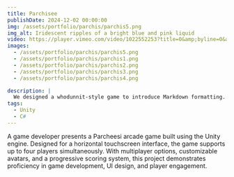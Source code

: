 ```yaml
---
title: Parchisee
publishDate: 2024-12-02 00:00:00
img: /assets/portfolio/parchis/parchis5.png
img_alt: Iridescent ripples of a bright blue and pink liquid
video: https://player.vimeo.com/video/1022552253?title=0&amp;byline=0&amp;portrait=0&amp;badge=0&amp;autopause=0&amp;player_id=0&amp;app_id=58479&autoplay=1
images:
  - /assets/portfolio/parchis/parchis5.png
  - /assets/portfolio/parchis/parchis1.png
  - /assets/portfolio/parchis/parchis2.png
  - /assets/portfolio/parchis/parchis3.png
  - /assets/portfolio/parchis/parchis4.png

description: |
  We designed a whodunnit-style game to introduce Markdown formatting. Suspense — suspicion — syntax!
tags:
  - Unity
  - C#
---
```


A game developer presents a Parcheesi arcade game built using the Unity engine. Designed for a horizontal touchscreen interface, the game supports up to four players simultaneously. With multiplayer options, customizable avatars, and a progressive scoring system, this project demonstrates proficiency in game development, UI design, and player engagement.

<!-- ## Level-two heading

> Tell me and I forget. Teach me and I remember. Involve me and I learn.

Lorem ipsum dolor sit amet, <a href="https://astro.build/">Astro</a> makes people happy. Sed do eiusmod tempor incididunt ut labore et dolore magna aliqua. Proin nibh nisl condimentum id venenatis a condimentum vitae. Dapibus ultrices in iaculis nunc. Arcu odio ut sem nulla pharetra diam sit amet. Diam quis enim lobortis scelerisque fermentum dui faucibus in ornare.

Arcu dui vivamus arcu felis bibendum ut tristique et egestas. Eget gravida cum sociis natoque penatibus. Cras fermentum odio eu feugiat pretium nibh. Proin nibh nisl condimentum id venenatis. Porta nibh venenatis cras sed felis eget velit. Id diam vel quam elementum pulvinar etiam non.

### Level-three heading

Ultrices tincidunt arcu non sodales neque sodales ut. Sed enim ut sem viverra aliquet eget sit amet. Lacus luctus accumsan tortor posuere ac ut consequat semper viverra. Viverra accumsan in nisl nisi scelerisque eu ultrices. In massa tempor nec feugiat nisl pretium fusce.

### Level-three heading

Sed pulvinar porttitor mi in ultricies. Etiam non dolor gravida eros pulvinar pellentesque et dictum ex. Proin eu ornare ligula, sed condimentum dui. Vivamus tincidunt tellus mi, sed semper ipsum pharetra a. Suspendisse sollicitudin at sapien nec volutpat. Etiam justo urna, laoreet ac lacus sed, ultricies facilisis dolor. Integer posuere, metus vel viverra gravida, risus elit ornare magna, id feugiat erat risus ullamcorper libero. Proin vitae diam auctor, laoreet lorem vitae, varius tellus.

Aenean pretium purus augue, ut bibendum erat convallis quis. Cras condimentum quis velit ac mollis. Suspendisse non purus fringilla, venenatis nisl porta, finibus odio. Curabitur aliquet metus faucibus libero interdum euismod. Morbi sed magna nisl. Morbi odio nibh, facilisis vel sapien eu, tempus tincidunt erat. Nullam erat velit, sagittis at purus quis, tristique scelerisque tortor. Pellentesque lacinia tortor id est aliquam viverra. Vestibulum et diam ac ipsum mollis fringilla.

#### Level-four heading

- We noted this
- And also this other point -->
